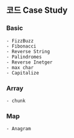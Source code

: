 ## 코드 Case Study
### Basic 
    - FizzBuzz
    - Fibonacci
    - Reverse String
    - Palindromes
    - Reverse Inetger
    - max char
    - Capitalize
### Array
    - chunk
### Map
    - Anagram
    
